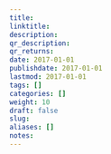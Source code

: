 ```yaml
---
title:
linktitle:
description:
qr_description:
qr_returns:
date: 2017-01-01
publishdate: 2017-01-01
lastmod: 2017-01-01
tags: []
categories: []
weight: 10
draft: false
slug:
aliases: []
notes:
---
```

